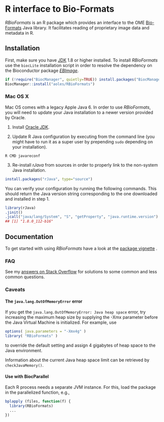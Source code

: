 # R interface to Bio-Formats

*RBioFormats* is an R package which provides an interface to the OME [Bio-Formats](https://github.com/ome/bioformats) Java library. It facilitates reading of proprietary image data and metadata in R.

## Installation

First, make sure you have [JDK](http://www.oracle.com/technetwork/java/javase/downloads/index.html) 1.8 or higher installed.
To install *RBioFormats* use the `biocLite` installation script in order to resolve the dependency on the Bioconductor package *[EBImage](http://biocondcutor.org/packages/EBImage)*.

```r
if (!require("BiocManager", quietly=TRUE)) install.packages("BiocManager")
BiocManager::install("aoles/RBioFormats")
```

### Mac OS X

Mac OS comes with a legacy Apple Java 6. In order to use *RBioFormats*, you will need to update your Java installation to a newer version provided by Oracle.

1. Install [Oracle JDK](http://www.oracle.com/technetwork/java/javase/downloads/index.html).

2. Update R Java configuration by executing from the command line (you might have to run it as a super user by prepending `sudo` depending on your installation).
```
R CMD javareconf
```

3. Re-install *rJava* from sources in order to properly link to the non-system
Java installation.
```r
install.packages("rJava", type="source")
```

You can verify your configuration by running the following commands. This should return the Java version string corresponding to the one downloaded and installed in step 1.

```r
library(rJava)
.jinit()
.jcall("java/lang/System", "S", "getProperty", "java.runtime.version")
## [1] "1.8.0_112-b16" 
```

## Documentation

To get started with using *RBioFormats* have a look at the [package vignette](https://rawgit.com/aoles/RBioFormats/master/vignettes/RBioFormats.html) .

### FAQ

See my [answers on Stack Overflow](http://stackoverflow.com/search?q=user:A2792099+rbioformats) for solutions to some common and less common questions.

### Caveats

#### The `java.lang.OutOfMemoryError` error

If you get the `java.lang.OutOfMemoryError: Java heap space` error, try increasing the maximum heap size by supplying the -Xmx parameter before the Java Virtual Machine is initialized. For example, use

```r
options( java.parameters = "-Xmx4g" )
library( "RBioFormats" )
```

to override the default setting and assign 4 gigabytes of heap space to the Java environment.

Information about the current Java heap space limit can be retrieved by `checkJavaMemory()`.

#### Use with BiocParallel

Each R process needs a separate JVM instance. For this, load the package in the parallelized function, e.g.,

```r
bplapply (files, function(f) {
  library(RBioFormats)
  ...
})
```
